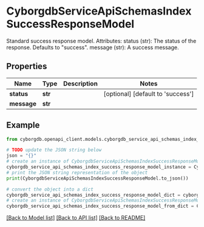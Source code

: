 # CyborgdbServiceApiSchemasIndexSuccessResponseModel

Standard success response model.  Attributes:     status (str): The status of the response. Defaults to \"success\".     message (str): A success message.

## Properties

Name | Type | Description | Notes
------------ | ------------- | ------------- | -------------
**status** | **str** |  | [optional] [default to 'success']
**message** | **str** |  | 

## Example

```python
from cyborgdb.openapi_client.models.cyborgdb_service_api_schemas_index_success_response_model import CyborgdbServiceApiSchemasIndexSuccessResponseModel

# TODO update the JSON string below
json = "{}"
# create an instance of CyborgdbServiceApiSchemasIndexSuccessResponseModel from a JSON string
cyborgdb_service_api_schemas_index_success_response_model_instance = CyborgdbServiceApiSchemasIndexSuccessResponseModel.from_json(json)
# print the JSON string representation of the object
print(CyborgdbServiceApiSchemasIndexSuccessResponseModel.to_json())

# convert the object into a dict
cyborgdb_service_api_schemas_index_success_response_model_dict = cyborgdb_service_api_schemas_index_success_response_model_instance.to_dict()
# create an instance of CyborgdbServiceApiSchemasIndexSuccessResponseModel from a dict
cyborgdb_service_api_schemas_index_success_response_model_from_dict = CyborgdbServiceApiSchemasIndexSuccessResponseModel.from_dict(cyborgdb_service_api_schemas_index_success_response_model_dict)
```
[[Back to Model list]](../README.md#documentation-for-models) [[Back to API list]](../README.md#documentation-for-api-endpoints) [[Back to README]](../README.md)



